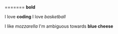 =======
**bold**

I love **coding**
I love *basketball*

I like _mozzarella_
I'm ambiguous towards __blue cheese__


